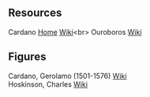 ## Resources

Cardano [Home](https://cardano.org) [Wiki](https://en.wikipedia.org/wiki/Cardano_(blockchain_platform))<br>
Ouroboros [Wiki](https://en.wikipedia.org/wiki/Ouroboros_(protocol))<br>

## Figures

Cardano, Gerolamo (1501-1576) [Wiki](https://en.wikipedia.org/wiki/Gerolamo_Cardano)<br>
Hoskinson, Charles [Wiki](https://en.wikipedia.org/wiki/Charles_Hoskinson)<br>
